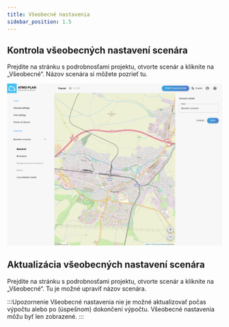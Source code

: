 ```yaml
---
title: Všeobecné nastavenia
sidebar_position: 1.5
---
```


## Kontrola všeobecných nastavení scenára


Prejdite na stránku s podrobnosťami projektu, otvorte scenár a kliknite na „Všeobecné“. Názov scenára si môžete pozrieť tu.

![Scenario list](./images/scenario_general_settings.png)

## Aktualizácia všeobecných nastavení scenára 

Prejdite na stránku s podrobnosťami projektu, otvorte scenár a kliknite na „Všeobecné“. Tu je možné upraviť názov scenára.

:::Upozornenie
Všeobecné nastavenia nie je možné aktualizovať počas výpočtu alebo po (úspešnom) dokončení výpočtu. Všeobecné nastavenia môžu byť len zobrazené.
:::
